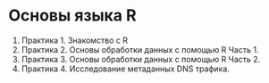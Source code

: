 # Основы языка R
1. Практика 1. Знакомство с R
2. Практика 2. Основы обработки данных с помощью R Часть 1.
3. Практика 3. Основы обработки данных с помощью R Часть 2.
4. Практика 4. Исследование метаданных DNS трафика.
